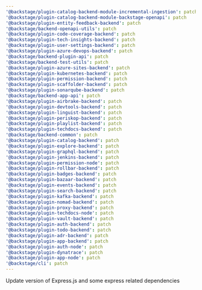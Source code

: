 ```yaml
---
'@backstage/plugin-catalog-backend-module-incremental-ingestion': patch
'@backstage/plugin-catalog-backend-module-backstage-openapi': patch
'@backstage/plugin-entity-feedback-backend': patch
'@backstage/backend-openapi-utils': patch
'@backstage/plugin-code-coverage-backend': patch
'@backstage/plugin-tech-insights-backend': patch
'@backstage/plugin-user-settings-backend': patch
'@backstage/plugin-azure-devops-backend': patch
'@backstage/backend-plugin-api': patch
'@backstage/backend-test-utils': patch
'@backstage/plugin-azure-sites-backend': patch
'@backstage/plugin-kubernetes-backend': patch
'@backstage/plugin-permission-backend': patch
'@backstage/plugin-scaffolder-backend': patch
'@backstage/plugin-sonarqube-backend': patch
'@backstage/backend-app-api': patch
'@backstage/plugin-airbrake-backend': patch
'@backstage/plugin-devtools-backend': patch
'@backstage/plugin-linguist-backend': patch
'@backstage/plugin-periskop-backend': patch
'@backstage/plugin-playlist-backend': patch
'@backstage/plugin-techdocs-backend': patch
'@backstage/backend-common': patch
'@backstage/plugin-catalog-backend': patch
'@backstage/plugin-explore-backend': patch
'@backstage/plugin-graphql-backend': patch
'@backstage/plugin-jenkins-backend': patch
'@backstage/plugin-permission-node': patch
'@backstage/plugin-rollbar-backend': patch
'@backstage/plugin-badges-backend': patch
'@backstage/plugin-bazaar-backend': patch
'@backstage/plugin-events-backend': patch
'@backstage/plugin-search-backend': patch
'@backstage/plugin-kafka-backend': patch
'@backstage/plugin-nomad-backend': patch
'@backstage/plugin-proxy-backend': patch
'@backstage/plugin-techdocs-node': patch
'@backstage/plugin-vault-backend': patch
'@backstage/plugin-auth-backend': patch
'@backstage/plugin-todo-backend': patch
'@backstage/plugin-adr-backend': patch
'@backstage/plugin-app-backend': patch
'@backstage/plugin-auth-node': patch
'@backstage/plugin-dynatrace': patch
'@backstage/plugin-app-node': patch
'@backstage/cli': patch
---
```


Update version of Express.js and some express related dependencies
